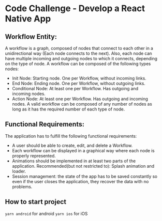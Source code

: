 # Code Challenge - Develop a React Native App

## Workflow Entity:
A workflow is a graph, composed of nodes that connect to each other in a unidirectional way
(Each node connects to the next). Also, each node can have multiple incoming and outgoing
nodes to which it connects, depending on the type of node.
A workflow can be composed of the following types nodes:
   - Init Node: Starting node. One per Workflow, without incoming links.
   - End Node: Ending node. One per Workflow, without outgoing links.
   - Conditional Node: At least one per Workflow. Has outgoing and incoming nodes.
   - Action Node: At least one per Workflow. Has outgoing and incoming nodes.
A valid workflow can be composed of any number of nodes as long as it has the required
number of each type of node.

## Functional Requirements:
The application has to fulfill the following functional requirements:
- A user should be able to create, edit, and delete a Workflow.
- Each workflow can be displayed in a graphical way where each node is properly
represented.
- Animations should be implemented in at least two parts of the application.
Recommended(but not restricted to): Splash animation and loader.
- Session management: the state of the app has to be saved constantly so even if the
user closes the application, they recover the data with no problems.

## How to start project

`yarn android` for android
`yarn ios` for iOS
